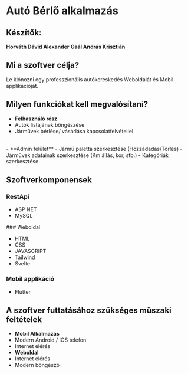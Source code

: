 # Autó Bérlő alkalmazás

## Készítők:
**Horváth Dávid Alexander**
**Gaál András Krisztián**

## Mi a szoftver célja?

Le klónozni egy professzionális autókereskedés Weboldalát és Mobil applikácíóját.

## Milyen funkciókat kell megvalósítani?

- **Felhasználó rész**
- Autók listájának böngészése
- Járművek bérlése/ vásárlása kapcsolatfelvétellel
<br>
- **Admin felület**
- Jármű paletta szerkesztése (Hozzádadás/Törlés)
- Járművek adatainak szerkesztése (Km állás, kor, stb.)
- Kategóriák szerkesztése 


## Szoftverkomponensek
### RestApi
- ASP NET
- MySQL

### Weboldal
- HTML
- CSS
- JAVASCRIPT
- Tailwind
- Svelte

### Mobil applikáció
- Flutter

## A szoftver futtatásához szükséges műszaki feltételek

- **Mobil Alkalmazás**
- Modern Android / IOS telefon
- Internet elérés
  <br>
- **Weboldal**
- Internet elérés
- Modern böngésző